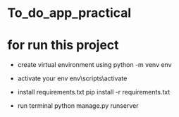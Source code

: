 # To_do_app_practical

# for run this project 
- create virtual environment using
      python -m venv env
- activate your env 
      env\scripts\activate
- install requirements.txt 
       pip install -r requirements.txt
       
- run terminal
        python manage.py runserver
